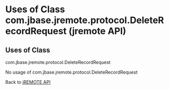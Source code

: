 # Uses of Class com.jbase.jremote.protocol.DeleteRecordRequest (jremote API)

<PageHeader />

## Uses of Class
com.jbase.jremote.protocol.DeleteRecordRequest

No usage of com.jbase.jremote.protocol.DeleteRecordRequest

Back to [jREMOTE API](com_jbase_jremote_package-summary)

  
<PageFooter />
